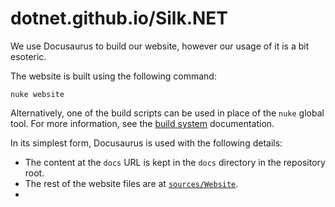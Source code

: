 # dotnet.github.io/Silk.NET

We use Docusaurus to build our website, however our usage of it is a bit esoteric.

The website is built using the following command:

```
nuke website
```

Alternatively, one of the build scripts can be used in place of the `nuke` global tool. For more information, see the
[build system](../build-system.md) documentation.

In its simplest form, Docusaurus is used with the following details:
- The content at the `docs` URL is kept in the `docs` directory in the repository root.
- The rest of the website files are at [`sources/Website`](../../../sources/Website).
-
